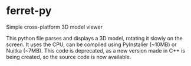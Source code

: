 # ferret-py
Simple cross-platform 3D model viewer

This python file parses and displays a 3D model, rotating it slowly on the screen. It uses the CPU, can be compiled using PyInstaller (~10MB) or Nuitka (~7MB). This code is deprecated, as a new version made in C++ is being created, so the source code is now available.
